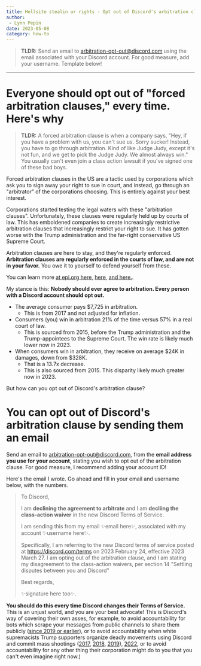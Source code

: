 ```yaml
---
title: Hellsite stealin ur rights - Opt out of Discord's arbitration clause by sending a quick email
author:
 - Lynn Pepin
date: 2023-05-08
category: how-to
---
```


> **TLDR:** Send an email to [arbitration-opt-out@discord.com](mailto:arbitration-opt-out@discord.com) using the email associated with your Discord account. For good measure, add your username. Template below!

---

# Everyone should opt out of "forced arbitration clauses," every time. Here's why

> **TLDR:** A forced arbitration clause is when a company says, "Hey, if you have a problem with us, you can't sue us. Sorry sucker! Instead, you have to go through arbitration. Kind of like Judge Judy, except it's not fun, and we get to pick the Judge Judy. We almost always win." You usually can't even join a class action lawsuit if you've signed one of these bad boys.

Forced arbitration clauses in the US are a tactic used by corporations which ask you to sign away your right to sue in court, and instead, go through an "arbitrator" of the corporations choosing. This is entirely against your best interest.

Corporations started testing the legal waters with these "arbitration clauses". Unfortunately, these clauses were regularly held up by courts of law. This has emboldened companies to create increasingly restrictive arbitration clauses that increasingly restrict your right to sue. It has gotten worse with the Trump administration and the far-right conservative US Supreme Court.

Arbitration clauses are here to stay, and they're regularly enforced. **Arbitration clauses are regularly enforced in the courts of law, and are not in your favor.** You owe it to yourself to defend yourself from these.

You can learn more [at epi.org here,](https://www.epi.org/research/forced-arbitration/) [here,](https://www.epi.org/publication/the-arbitration-epidemic/) [and here.](https://www.epi.org/publication/correcting-the-record-consumers-fare-better-under-class-actions-than-arbitration/).



My stance is this: **Nobody should ever agree to arbitration. Every person with a Discord account should opt out.**

 - The average consumer pays $7,725 in arbitration.
	 - This is from 2017 and not adjusted for inflation.
 - Consumers (you) win in arbitration 21% of the time versus 57% in a real court of law.
	 - This is sourced from 2015, before the Trump administration and the Trump-appointees to the Supreme Court. The win rate is likely much lower now in 2023.
 - When consumers win in arbitration, they receive on average $24K in damages, down from $328K.
	 - That is a 13.7x decrease.
	 - This is also sourced from 2015. This disparity likely much greater now in 2023.

But how can you opt out of Discord's arbitration clause?

# You can opt out of Discord's arbitration clause by sending them an email

Send an email to [arbitration-opt-out@discord.com](mailto:arbitration-opt-out@discord.com), from the **email address you use for your account**, stating you wish to opt out of the arbitration clause. For good measure, I recommend adding your account ID!

Here's the email I wrote. Go ahead and fill in your email and username below, with the numbers.

> To Discord,
> 
> I am **declining the agreement to arbitrate** and I am **decliing the class-action waiver** in the new Discord Terms of Service.
> 
> I am sending this from my email ✨email here✨, associated with my account ✨username here✨.
> 
> Specifically, I am referring to the new Discord terms of service posted at https://discord.com/terms on 2023 February 24, effective 2023 March 27. I am opting out of the arbitration clause, and I am stating my disagreement to the class-action waivers, per section 14 "Settling disputes between you and Discord"
> 
> Best regards,
> 
> ✨signature here too✨.


**You should do this every time Discord changes their Terms of Service.** This is an unjust world, and you are your best advocate! This is Discord's way of covering their own asses, for example, to avoid accountability for bots which scrape your messages from public channels to share them publicly ([since 2019 or earlier](https://gist.github.com/resynth1943/0185f55207dc4d84be99c8d74da9221d#file-dear_discord-txt)), or to avoid accountability when white supremacists Trump supporters organize deadly movements using Discord and commit mass shootings ([2017](https://www.nytimes.com/2017/08/15/technology/discord-chat-app-alt-right.html), [2018](https://slate.com/technology/2018/10/discord-safe-space-white-supremacists.html), [2019](https://unicornriot.ninja/2019/neo-nazi-hipsters-identity-evropa-exposed-in-discord-chat-leak/)), [2022](https://unicornriot.ninja/2022/highland-park-shooter-decried-commies-in-discord-chat/), or to avoid accountability for any other thing their corporation might do to you that you can't even imagine right now.)

